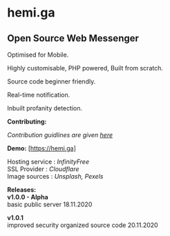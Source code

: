 # hemi.ga 

<h2>Open Source Web Messenger</h2> 

Optimised for Mobile.

Highly customisable, PHP powered, Built from scratch. 

Source code beginner friendly. 

Real-time notification.

Inbuilt profanity detection.

**Contributing:** <br>

*Contribution guidlines are given [here](https://github.com/stringtherapy/hemi/blob/main/CONTRIBUTING.md)* <br>

**Demo:**  [https://hemi.ga] <br>
 
 Hosting service : *InfinityFree* <br>
 SSL Provider    : *Cloudflare* <br>
 Image sources   : *Unsplash, Pexels* 
<br>

**Releases:** <br>
**v1.0.0 - Alpha** <br>
basic public server
18.11.2020

**v1.0.1** <br>
improved security
organized source code
20.11.2020
